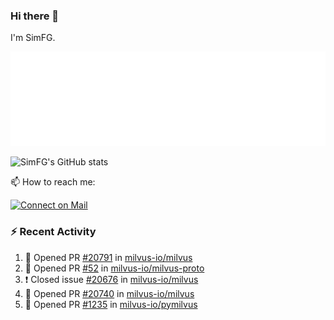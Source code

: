 ### Hi there 👋

I'm SimFG.

![Metrics](/metrics.plugin.followup.user.svg)

![SimFG's GitHub stats](https://github-readme-stats.vercel.app/api?username=SimFG&show_icons=true&theme=radical&count_private=true)

📫 How to reach me:

[![Connect on Mail](https://img.shields.io/badge/Ask%20me-anything-1abc9c.svg)](mailto:1142838399@qq.com)

### :zap: Recent Activity

<!--START_SECTION:activity-->
1. 💪 Opened PR [#20791](https://github.com/milvus-io/milvus/pull/20791) in [milvus-io/milvus](https://github.com/milvus-io/milvus)
2. 💪 Opened PR [#52](https://github.com/milvus-io/milvus-proto/pull/52) in [milvus-io/milvus-proto](https://github.com/milvus-io/milvus-proto)
3. ❗️ Closed issue [#20676](https://github.com/milvus-io/milvus/issues/20676) in [milvus-io/milvus](https://github.com/milvus-io/milvus)
4. 💪 Opened PR [#20740](https://github.com/milvus-io/milvus/pull/20740) in [milvus-io/milvus](https://github.com/milvus-io/milvus)
5. 💪 Opened PR [#1235](https://github.com/milvus-io/pymilvus/pull/1235) in [milvus-io/pymilvus](https://github.com/milvus-io/pymilvus)
<!--END_SECTION:activity-->

